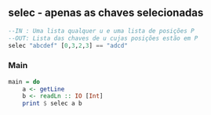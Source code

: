 ## selec - apenas as chaves selecionadas

```hs
--IN : Uma lista qualquer u e uma lista de posições P
--OUT: Lista das chaves de u cujas posições estão em P
selec "abcdef" [0,3,2,3] == "adcd"
```

<!--MAIN_BEGIN-->
### Main
```hs
main = do
    a <- getLine
    b <- readLn :: IO [Int]
    print $ selec a b

```
<!--MAIN_END-->